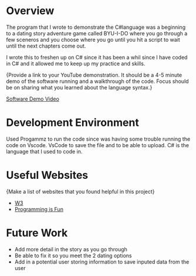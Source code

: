 # Overview

The program that I wrote to demonstrate the C#language was a beginning to a dating story adventure game called BYU-I-DO where you go through a few sceneros and you choose where you go until you hit a script to wait until the next chapters come out.

I wrote this to freshen up on C# since it has been a whil since I have coded in C# and it allowed me to keep up my practice and skills.

{Provide a link to your YouTube demonstration. It should be a 4-5 minute demo of the software running and a walkthrough of the code. Focus should be on sharing what you learned about the language syntax.}

[Software Demo Video](https://youtu.be/7mseUzG_d9A)

# Development Environment

Used Progammz to run the code since was having some trouble running the code on Vscode. VsCode to save the file and to be able to upload. C# is the language that I used to code in.

# Useful Websites

{Make a list of websites that you found helpful in this project}

- [W3](https://www.w3schools.com/cs/index.php)
- [Programming is Fun](https://programmingisfun.com/learn/c-sharp-adventure-game/)

# Future Work

- Add more detail in the story as you go through
- Be able to fix it so you meet the 2 dating options
- Add in a potential user storing information to save inputed data from the user